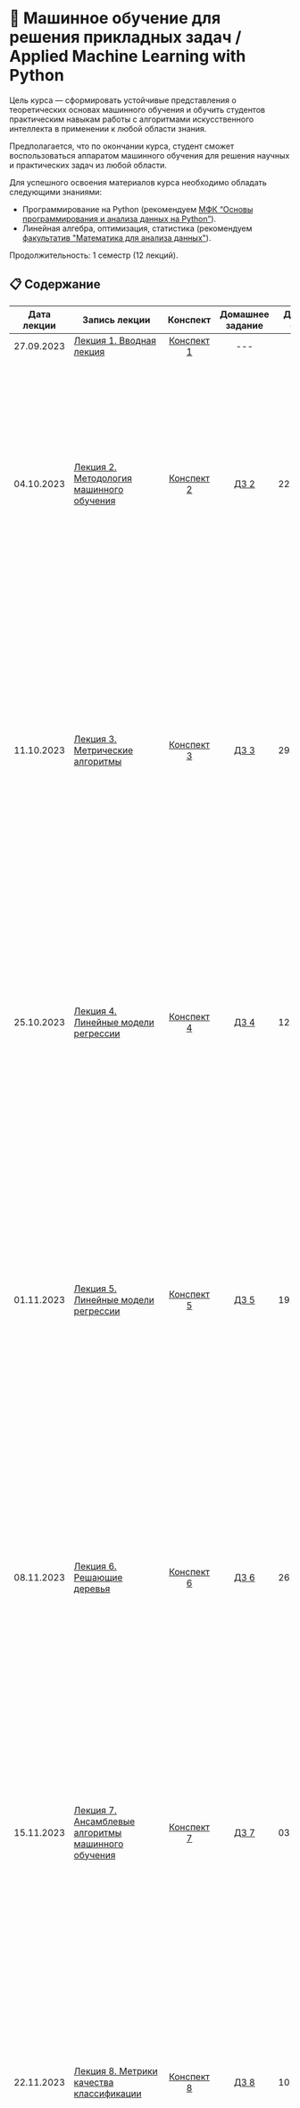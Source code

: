 # 🧠 Машинное обучение для решения прикладных задач / Applied Machine Learning with Python

Цель курса — сформировать устойчивые представления о теоретических основах машинного обучения и обучить студентов практическим навыкам работы с алгоритмами искусственного интеллекта в применении к любой области знания. 

Предполагается, что по окончании курса, студент сможет воспользоваться аппаратом машинного обучения для решения научных и практических задач из любой области.

Для успешного освоения материалов курса необходимо обладать следующими знаниями:

* Программирование на Python (рекомендуем [МФК “Основы программирования и анализа данных на Python”](https://github.com/MSUcourses/Data-Analysis-with-Python/blob/main/Python/lectures_spring_2023.md)).
* Линейная алгебра, оптимизация, статистика (рекомендуем [факультатив "Математика для анализа данных"](https://github.com/MSUcourses/Data-Analysis-with-Python/tree/main/Math)).

Продолжительность: 1 семестр (12 лекций).

## 📋 Содержание

Дата лекции | Запись лекции | Конспект | Домашнее задание | Дедлайн сдачи | Критерии
|:----:|----|:----:|:----:|:----:|----|
|27.09.2023| [Лекция 1. Вводная лекция](https://youtube.com/live/AUaOmousG_s) | [Конспект 1](https://colab.research.google.com/drive/1hTgyT40O6Q-7iVVrjt4aXBkG-urvfo0W?usp=sharing) |---|---|---|
|04.10.2023| [Лекция 2. Методология машинного обучения](https://youtube.com/live/jalGry6m0hw) | [Конспект 2](https://colab.research.google.com/drive/1ZGY2I32qqQV9KRJG8YSa9eg_6Hqt-lVo) | [ДЗ 2](https://contest.yandex.ru/contest/53765/problems/) | 22.10.2023 | За *тестовое задание (№1-10)* при правильном ответе - **1 балл**. Задача: *P1. Корректная оценка* - **3 балла**. Максимально 13 баллов. Домашнее задание будет **засчитано на зачет** при выполнении **от 61,5%** *(т.е. 8 баллов)*. **Сертификат** - при выполнении **от 84,6%** *(т.е. 11 баллов)*.  |
|11.10.2023| [Лекция 3. Метрические алгоритмы](https://www.youtube.com/live/Ao3YIsyu0rU) | [Конспект 3](https://colab.research.google.com/drive/19JVe3N1ZOqLDbV_NWTE6PbfrY6BE8Vg6?usp=sharing) | [ДЗ 3](https://contest.yandex.ru/contest/53939/problems/) | 29.10.2023 |За *тестовое задание (№1-10)* при правильном ответе - **1 балл**. Задачи: *P1.Аргументы* - **2 балла**; *P2.Оптимальный K* - **3 балла**; *P3.KNN* - **5 баллов**. Максимально 20 баллов. Домашнее задание будет **засчитано на зачет** при выполнении **от 60%** *(т.е. 12 баллов)*. **Сертификат** - при выполнении **от 80%** *(т.е. 16 баллов)*.   |
|25.10.2023| [Лекция 4. Линейные модели регрессии](https://www.youtube.com/live/8JO5DHP8JME) | [Конспект 4](https://colab.research.google.com/drive/1xjX_YnXcRr8HSiYLByMHxEIAADqs7QES?usp=sharing) | [ДЗ 4](https://contest.yandex.ru/contest/54893/problems/) | 12.11.2023 | За *тестовое задание (№1-10)* при правильном ответе - **1 балл**. Задачи: *P1.Бинарная кросс-энтропия* - **4 балла**; *P2.Градиентный спуск* - **6 балла**. Максимально 20 баллов. Домашнее задание будет **засчитано** при выполнении **от 60%** *(т.е. 12 баллов)*. **Сертификат** - при выполнении **от 80%** *(т.е. 16 баллов)*. |
|01.11.2023| [Лекция 5. Линейные модели регрессии](https://youtube.com/live/oFQAski8cxE) | [Конспект 5](https://colab.research.google.com/drive/1MhWrDx0RsNrt4DWsk583Xb-CAm6z27s8?usp=sharing) | [ДЗ 5](https://contest.yandex.ru/contest/55259/problems/) | 19.11.2023 | За *тестовое задание (№1-10)* при правильном ответе - **1 балл**. Задачи: *P1.Линейная Регрессия* - **5 баллов**; *P2.R-квадрат* - **2 балла**; *P3.Оценка выборки* - **3 балла**. Максимально 20 баллов. Домашнее задание будет **засчитано** при выполнении **от 75%** *(т.е. 15 баллов)*. **Сертификат** - при выполнении **от 90%** *(т.е. 18 баллов)*. |
|08.11.2023| [Лекция 6. Решающие деревья](https://youtube.com/live/jzSANjLm7Xw) | [Конспект 6](https://colab.research.google.com/drive/1CT_Y0kuM8tloOoamvYaP-OiPuory2fDn?usp=sharing) | [ДЗ 6](https://contest.yandex.ru/contest/55736/problems/) | 26.11.2023 | За *тестовое задание (№1-10)* при правильном ответе - **1 балл**. Задачи: *P1.Параметры* - **4 балла**; *P2.Лучшая комбинация* - **6 балла**. Максимально 20 баллов. Домашнее задание будет **засчитано** при выполнении **от 65%** *(т.е. 13 баллов)*. **Сертификат** - при выполнении **от 90%** *(т.е. 18 баллов)*.  |
|15.11.2023| [Лекция 7. Ансамблевые алгоритмы машинного обучения](https://www.youtube.com/live/VD3JWfT6kVg) | [Конспект 7](https://colab.research.google.com/drive/1LrqEyfmOKJQdvgxZ56qPcJ_YjJFnP_Ka?usp=sharing) | [ДЗ 7](https://contest.yandex.ru/contest/56137/problems/) | 03.12.2023 | За *тестовое задание (№1-10)* при правильном ответе - **1 балл**. Задачи: *P1.Разнообразие* - **4 балла**; *P2.Случайный Лес* - **6 балла**. Максимально 20 баллов. Домашнее задание будет **засчитано** при выполнении **от 60%** *(т.е. 12 баллов)*. **Сертификат** - при выполнении **от 90%** *(т.е. 18 баллов)*. |
|22.11.2023| [Лекция 8. Метрики качества классификации](https://youtube.com/live/JpgjHlFj2a8) | [Конспект 8](https://colab.research.google.com/drive/12xpYdqi1S4y68FYHym2rZ3wzHSm8cSLm?usp=sharing) | [ДЗ 8](https://contest.yandex.ru/contest/56656/problems/) | 10.12.2023 | За *тестовое задание (№1-10)* при правильном ответе - **1 балл**. Задачи: *P1.F1-measure* - **4 балла**; *P2.Площади* - **6 балла**. Максимально 20 баллов. Домашнее задание будет **засчитано** при выполнении **от 70%** *(т.е. 14 баллов)*. **Сертификат** - при выполнении **от 90%** *(т.е. 18 баллов)*. |
|29.11.2023| [Лекция 9. Задача понижения размерности](https://www.youtube.com/live/mKFjuas6F0Q) | [Конспект 9](https://colab.research.google.com/drive/1ldt1uUd8bJwiuUHrp2xmTKjELYVLcdzZ?usp=sharing) | [ДЗ 9](https://contest.yandex.ru/contest/57032/problems/)| 17.12.2023 | За *тестовое задание (№1-10)* при правильном ответе - **1 балл**. Задачи: *P1.Эффективная размерность* - **4 балла**; *P2.PCA* - **6 балла**. Максимально 20 баллов. Домашнее задание будет **засчитано** при выполнении **от 65%** *(т.е. 13 баллов)*. **Сертификат** - при выполнении **от 90%** *(т.е. 18 баллов)*. |
|06.12.2023| [Лекция 10. Задача кластеризации]() | [Конспект 10]() | ДЗ 10 | 17.12.2023 |  |
|13.12.2023| [Лекция 11. Рекомендательные системы]() | [Конспект 11]() | ДЗ 11 | 24.12.2023 |  |
|20.12.2023| [Лекция 12. Временные ряды]() | [Конспект 12]() |---|---|---|

Также доступ к материалам есть и на других платформах:

* [YouTube плейлист с видеозаписями лекций](https://youtube.com/playlist?list=PL2mBTfXHM2qgLPT_viKkw5rxRObG9AL18)

## 📝 Ссылки и дополнительная литература

### Основная литература
* Кристофер Бишоп. Pattern Recognition and Machine Learning. Издательство: Springer, 2006.

### Дополнительная литература
* Андрей Михайлович Миронов. Машинное обучение: учебное пособие. Москва : МАКС Пресс, 2019.
* Константин Вячеславович Воронцов. [Конспекты курса лекций “Машинное обучение”](http://www.machinelearning.ru/wiki/index.php?title=%D0%9C%D0%B0%D1%88%D0%B8%D0%BD%D0%BD%D0%BE%D0%B5_%D0%BE%D0%B1%D1%83%D1%87%D0%B5%D0%BD%D0%B8%D0%B5_(%D0%BA%D1%83%D1%80%D1%81_%D0%BB%D0%B5%D0%BA%D1%86%D0%B8%D0%B9,_%D0%9A.%D0%92.%D0%92%D0%BE%D1%80%D0%BE%D0%BD%D1%86%D0%BE%D0%B2))

## 🎥Видеоинструкции

* [Регистрация для получения доступа к заданиям курса](https://youtu.be/R1_Xzr3Eyso )
* [Установка Python и Jupyter Notebook на Windows](https://youtu.be/fVu3OjCfVps)
* [Особенности работы с Google Colab ](https://youtu.be/Fbdisx6XUzw)
* [Типы ошибок в Яндекс. Контест и способы их устранения ](https://youtu.be/y3nRM1Wd_3M)

## ❓Часто задаваемые вопросы

* [Где лучше писать код на python?](https://github.com/MSUcourses/Data-Analysis-with-Python/blob/main/Python/instructions/IDE-review.md)
* [Как пользоваться Яндекс.Контестом?](https://github.com/MSUcourses/Data-Analysis-with-Python/blob/main/Python/instructions/yandex_contest.md)
* [На что обращать внимание при работе с вводом-выводом?](https://github.com/MSUcourses/Data-Analysis-with-Python/blob/main/Python/instructions/input-output.md)
* [Как использовать Google Colab в качестве среды разработки?](https://github.com/MSUcourses/Data-Analysis-with-Python/blob/main/Python/instructions/GoogleColab.md)

## 📞 Контакты
* [Телеграм-канал](https://t.me/+r7KAOw2PCAphYzVi) с основной информацией по курсу
* [Телеграм-чат](https://t.me/+1Wa9wucv2jQ1ZjA6) для вопросов, связанных с курсом
* [Телеграм-бот](https://t.me/msumfk_bot) для получения доступа к домашним заданиям, записи на консультации и вопросов, связанных с курсом
